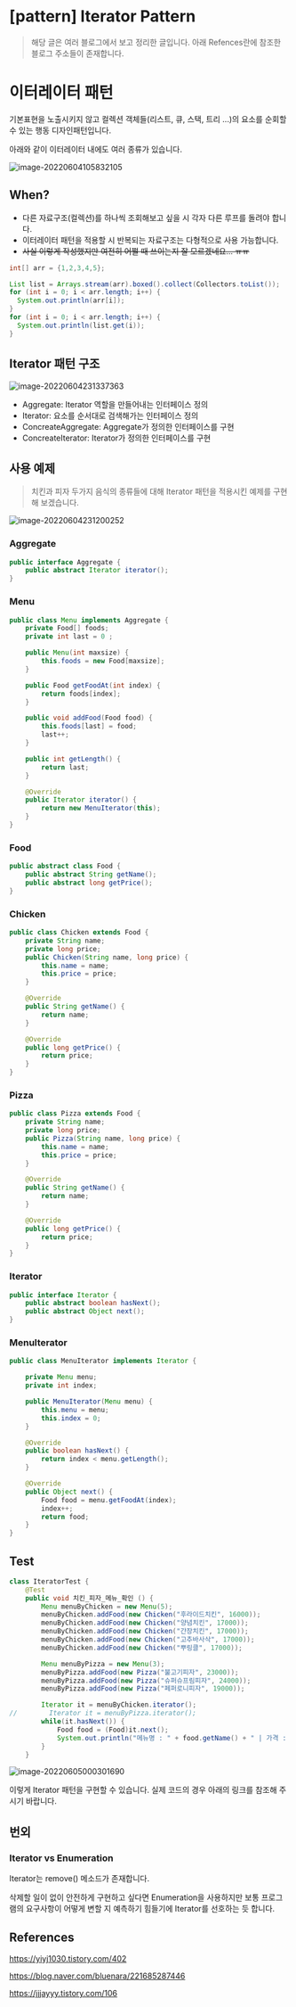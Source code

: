 # [pattern] Iterator Pattern

> 해당 글은 여러 블로그에서 보고 정리한 글입니다. 아래 Refences란에 참조한 블로그 주소들이 존재합니다. 

# 이터레이터 패턴

기본표현을 노출시키지 않고 컬렉션 객체들(리스트, 큐, 스택, 트리 ...)의 요소를 순회할 수 있는 행동 디자인패턴입니다.

아래와 같이 이터레이터 내에도 여러 종류가 있습니다.

![image-20220604105832105](/Users/eisen/Documents/Github/TIL/CS/Pattern/iterator_pattern.assets/image-20220604105832105.png)

## When?

- 다른 자료구조(컬렉션)를 하나씩 조회해보고 싶을 시 각자 다른 루프를 돌려야 합니다.
- 이터레이터 패턴을 적용할 시 반복되는 자료구조는 다형적으로 사용 가능합니다.
- ~~사실 이렇게 작성했지만 여전히 어쩔 때 쓰이는지 잘 모르겠네요... ㅠㅠ~~

```java
int[] arr = {1,2,3,4,5};

List list = Arrays.stream(arr).boxed().collect(Collectors.toList());
for (int i = 0; i < arr.length; i++) {
  System.out.println(arr[i]);
}
for (int i = 0; i < arr.length; i++) {
  System.out.println(list.get(i));
}
```



## Iterator 패턴 구조

![image-20220604231337363](/Users/eisen/Documents/Github/TIL/CS/Pattern/iterator_pattern.assets/image-20220604231337363.png)

- Aggregate: Iterator 역할을 만들어내는 인터페이스 정의
- Iterator: 요소를 순서대로 검색해가는 인터페이스 정의
- ConcreateAggregate: Aggregate가 정의한 인터페이스를 구현
- ConcreateIterator: Iterator가 정의한 인터페이스를 구현



## 사용 예제

> 치킨과 피자 두가지 음식의 종류들에 대해 Iterator 패턴을 적용시킨 예제를 구현해 보겠습니다.



![image-20220604231200252](/Users/eisen/Documents/Github/TIL/CS/Pattern/iterator_pattern.assets/image-20220604231200252.png)



### Aggregate

~~~java
public interface Aggregate {
    public abstract Iterator iterator();
}
~~~

### Menu

```java
public class Menu implements Aggregate {
    private Food[] foods;
    private int last = 0 ;

    public Menu(int maxsize) {
        this.foods = new Food[maxsize];
    }

    public Food getFoodAt(int index) {
        return foods[index];
    }

    public void addFood(Food food) {
        this.foods[last] = food;
        last++;
    }

    public int getLength() {
        return last;
    }

    @Override
    public Iterator iterator() {
        return new MenuIterator(this);
    }
}
```



### Food

```java
public abstract class Food {
    public abstract String getName();
    public abstract long getPrice();
}

```

### Chicken

```java
public class Chicken extends Food {
    private String name;
    private long price;
    public Chicken(String name, long price) {
        this.name = name;
        this.price = price;
    }

    @Override
    public String getName() {
        return name;
    }

    @Override
    public long getPrice() {
        return price;
    }
}
```

### Pizza

```java
public class Pizza extends Food {
    private String name;
    private long price;
    public Pizza(String name, long price) {
        this.name = name;
        this.price = price;
    }

    @Override
    public String getName() {
        return name;
    }

    @Override
    public long getPrice() {
        return price;
    }
}

```





### Iterator

```java
public interface Iterator {
    public abstract boolean hasNext();
    public abstract Object next();
}
```

### MenuIterator

```java
public class MenuIterator implements Iterator {

    private Menu menu;
    private int index;

    public MenuIterator(Menu menu) {
        this.menu = menu;
        this.index = 0;
    }

    @Override
    public boolean hasNext() {
        return index < menu.getLength();
    }

    @Override
    public Object next() {
        Food food = menu.getFoodAt(index);
        index++;
        return food;
    }
}
```



## Test

```java
class IteratorTest {
    @Test
    public void 치킨_피자_메뉴_확인 () {
        Menu menuByChicken = new Menu(5);
        menuByChicken.addFood(new Chicken("후라이드치킨", 16000));
        menuByChicken.addFood(new Chicken("양념치킨", 17000));
        menuByChicken.addFood(new Chicken("간장치킨", 17000));
        menuByChicken.addFood(new Chicken("고추바사삭", 17000));
        menuByChicken.addFood(new Chicken("뿌링클", 17000));

        Menu menuByPizza = new Menu(3);
        menuByPizza.addFood(new Pizza("불고기피자", 23000));
        menuByPizza.addFood(new Pizza("슈퍼슈프림피자", 24000));
        menuByPizza.addFood(new Pizza("페퍼로니피자", 19000));

        Iterator it = menuByChicken.iterator();
//        Iterator it = menuByPizza.iterator();
        while(it.hasNext()) {
            Food food = (Food)it.next();
            System.out.println("메뉴명 : " + food.getName() + " | 가격 : " + food.getPrice());
        }
    }
```

![image-20220605000301690](/Users/eisen/Documents/Github/TIL/CS/Pattern/iterator_pattern.assets/image-20220605000301690.png)

이렇게 Iterator 패턴을 구현할 수 있습니다. 실제 코드의 경우 아래의 링크를 참조해 주시기 바랍니다.





## 번외

### Iterator vs Enumeration

Iterator는 remove() 메소드가 존재합니다.

삭제할 일이 없이 안전하게 구현하고 싶다면 Enumeration을 사용하지만 보통 프로그램의 요구사항이 어떻게 변할 지 예측하기 힘들기에 Iterator를 선호하는 듯 합니다.









## References

https://yiyj1030.tistory.com/402

https://blog.naver.com/bluenara/221685287446

https://jjjayyy.tistory.com/106